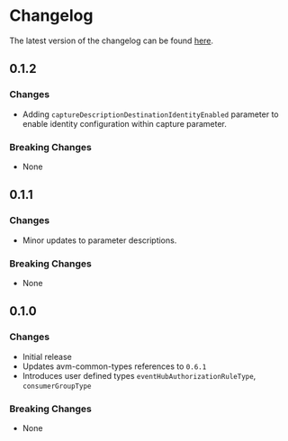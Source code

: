 # Changelog

The latest version of the changelog can be found [here](https://github.com/Azure/bicep-registry-modules/blob/main/avm/res/event-hub/namespace/eventhub/CHANGELOG.md).

## 0.1.2

### Changes

- Adding `captureDescriptionDestinationIdentityEnabled` parameter to enable identity configuration within capture parameter.

### Breaking Changes

- None

## 0.1.1

### Changes

- Minor updates to parameter descriptions.

### Breaking Changes

- None

## 0.1.0

### Changes

- Initial release
- Updates avm-common-types references to `0.6.1`
- Introduces user defined types `eventHubAuthorizationRuleType`, `consumerGroupType`

### Breaking Changes

- None
